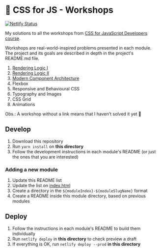 # 🎨 CSS for JS - Workshops

[![Netlify Status](https://api.netlify.com/api/v1/badges/423b7749-06f9-4ec8-950d-a8611a55ff67/deploy-status)](https://app.netlify.com/sites/wdsrocha-css-for-js/deploys)

My solutions to all the workshops from [CSS for JavaScript Developers
course](https://css-for-js.dev/).

Workshops are real-world-inspired problems presented in each module. The project
and its goals are described in depth in the project's README.md file.

1. [Rendering Logic I](01-rendering-logic-i/)
2. [Rendering Logic II](02-rendering-logic-ii/)
3. [Modern Component Architecture](03-modern-component-architecture)
4. Flexbox
5. Responsive and Behavioural CSS
6. Typography and Images
7. CSS Grid
8. Animations

Obs.: A workshop without a link means that I haven't solved it yet 👀

## Develop

1. Download this repository
2. Run `yarn install` on **this directory**
3. Follow the development instructions in each module's README (or just the ones that you are interested)

### Adding a new module

1. Update this README list
2. Update the list on [index.html](index.html)
3. Create a directory in the `${moduleIndex}-${moduleSlugName}` format
4. Create a README inside this module directory, based on previous modules

## Deploy

1. Follow the instructions in each module's README to build them individually
2. Run `netlify deploy` in **this directory** to check preview a draft
3. If everything is OK, run `netlify deploy --prod` **in this directory**
